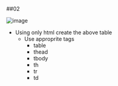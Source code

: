 ##02

![image](screenshots/ex_02.png)

- Using only html create the above table
	- Use approprite tags
		- table
		- thead
		- tbody
		- th
		- tr
		- td